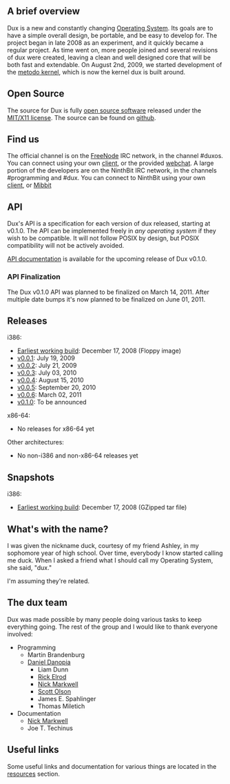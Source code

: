 ## A brief overview ##

Dux is a new and constantly changing [Operating System](http://en.wikipedia.org/wiki/Operating_system). Its goals are to have a simple overall design, be portable, and be easy to develop for.
The project began in late 2008 as an experiment, and it quickly became a regular project.
As time went on, more people joined and several revisions of dux were created, leaving a clean and well designed core that will be both fast and extendable.
On August 2nd, 2009, we started development of the [metodo kernel](metodo), which is now the kernel dux is built around.

## Open Source ##

The source for Dux is fully [open source software](http://en.wikipedia.org/wiki/Open_source) released under the [MIT/X11 license](http://en.wikipedia.org/wiki/MIT_License).
The source can be found on [github](http://github.com/duckinator/dux).

## Find us ##

The official channel is on the [FreeNode](http://freenode.net) IRC network, in the channel #duxos. You can connect using your own [client](irc://irc.freenode.net/duxos), or the provided [webchat](http://webchat.freenode.net/?nick=dux-.&channels=duxos).
A large portion of the developers are on the NinthBit IRC network, in the channels #programming and #dux. You can connect to NinthBit using your own [client](irc://irc.ninthbit.net/programming,%23dux), or [Mibbit](http://chat.mibbit.com/?server=irc.ninthbit.net&channel=%23programming,%23dux)

## API ##

Dux's API is a specification for each version of dux released, starting at v0.1.0.
The API can be implemented freely in *any operating system* if they wish to be compatible.
It will not follow POSIX by design, but POSIX compatibility will not be actively avoided.

[API documentation](api/v0.1.0) is available for the upcoming release of Dux v0.1.0.

### API Finalization ###

The Dux v0.1.0 API was planned to be finalized on March 14, 2011. After multiple date bumps it's now planned to be finalized on June 01, 2011.

## Releases ##

i386:

* [Earliest working build](iso/i386/dux-2008-12-17.img): December 17, 2008 (Floppy image)
* [v0.0.1](iso/i386/dux-v0.0.1.iso): July 19, 2009
* [v0.0.2](iso/i386/dux-v0.0.2.iso): July 21, 2009
* [v0.0.3](iso/i386/dux-v0.0.3.iso): July 03, 2010
* [v0.0.4](iso/i386/dux-v0.0.4.iso): August 15, 2010
* [v0.0.5](iso/i386/dux-v0.0.5.iso): September 20, 2010
* [v0.0.6](iso/i386/dux-v0.0.6.iso): March 02, 2011
* [v0.1.0](iso/i386/dux-v0.1.0.iso): To be announced

x86-64:

* No releases for x86-64 yet

Other architectures:

* No non-i386 and non-x86-64 releases yet

## Snapshots ##

i386:

* [Earliest working build](tar/i386/dux-2008-12-17.tar.gz): December 17, 2008 (GZipped tar file)

## What's with the name? ##
I was given the nickname duck, courtesy of my friend Ashley, in my sophomore year of high school.  Over time, everybody I know started calling me duck.  When I asked a friend what I should call my Operating System, she said, "dux."

I'm assuming they're related.

## The dux team ##
Dux was made possible by many people doing various tasks to keep everything going.
The rest of the group and I would like to thank everyone involved:

* Programming
  - Martin Brandenburg
  - [Daniel Danopia](http://danopia.net)
	- Liam Dunn
	- [Rick Elrod](http://ricky.elrod.me)
	- [Nick Markwell](http://duckinator.net)
	- [Scott Olson](http://scott-olson.org)
	- James E. Spahlinger
	- Thomas Miletich
* Documentation
	- [Nick Markwell](http://duckinator.net)
	- Joe T. Techinus

## Useful links ##

Some useful links and documentation for various things are located in the [resources](/resources) section.
